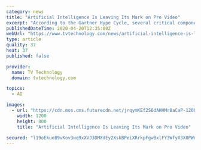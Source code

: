 ```yaml
---
category: news
title: "Artificial Intelligence Is Leaving Its Mark on Pro Video"
excerpt: "According to the Gartner Hype Cycle, several critical components of what we collectively call “artificial intelligence” (AI)—namely neural networks, machine learning, computer vision and natural language processing—have passed the “peak of inflated expectations.” The next stop on Gartner’s cycle? A looming “trough of ..."
publishedDateTime: 2020-04-20T12:35:00Z
webUrl: "https://www.tvtechnology.com/news/artificial-intelligence-is-leaving-its-mark-on-pro-video"
type: article
quality: 37
heat: 37
published: false

provider:
  name: TV Technology
  domain: tvtechnology.com

topics:
  - AI

images:
  - url: "https://cdn.mos.cms.futurecdn.net/jrqymKEf2S6dAHHMr8aCaP-1200-80.jpg"
    width: 1200
    height: 800
    title: "Artificial Intelligence Is Leaving Its Mark on Pro Video"

secured: "l19oEkue89vKov3wq9xXVJ3DMXdEy2XskBPeiXRrkpFgwBxlFY3WfyX3X0PWn4VpM0wNWEVEkjHbs2/pj7A8sRy60eKnsvDbGv8hWhqstnd0ltyDRSJz4uG6NKzT6MoGm+0e8apMTz9rM3SvQxhvH4YZJMx/slsW/ZQC81yGGVB5gbrIf04fgaBzOmChw99k9CwAZR+mvicqj2oIMo3caqq8B5mf5lXt2ndlOsEoSQA2uxpJIO5k3DazFuVUlnNxm3Hkb9VzPE2l4LWuh1fGQ98HHWFNRpaOOlvKogLXoBDt4S2xHbelwjRBVu0byYxV;3lFK7/UOTrJkmNspr+WrYA=="
---
```



